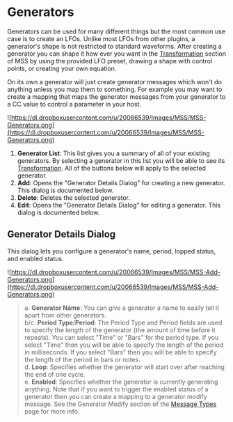 # Generators #

Generators can be used for many different things but the most common use case is to create an LFOs. Unlike most LFOs from other plugins, a generator's shape is not restricted to standard waveforms. After creating a generator you can shape it how ever you want in the [Transformation](Transformation.md) section of MSS by using the provided LFO preset, drawing a shape with control points, or creating your own equation.

On its own a generator will just create generator messages which won't do anything unless you map them to something. For example you may want to create a mapping that maps the generator messages from your generator to a CC value to control a parameter in your host.

![https://dl.dropboxusercontent.com/u/20066539/Images/MSS/MSS-Generators.png](https://dl.dropboxusercontent.com/u/20066539/Images/MSS/MSS-Generators.png)

  1. **Generator List**: This list gives you a summary of all of your existing generators. By selecting a generator in this list you will be able to see its [Transformation](Transformation.md). All of the buttons below will apply to the selected generator.
  1. **Add**: Opens the "Generator Details Dialog" for creating a new generator. This dialog is documented below.
  1. **Delete**: Deletes the selected generator.
  1. **Edit**: Opens the "Generator Details Dialog" for editing a generator. This dialog is documented below.

## Generator Details Dialog ##

This dialog lets you configure a generator's name, period, lopped status, and enabled status.

![https://dl.dropboxusercontent.com/u/20066539/Images/MSS/MSS-Add-Generators.png](https://dl.dropboxusercontent.com/u/20066539/Images/MSS/MSS-Add-Generators.png)

> a. **Generator Name**: You can give a generator a name to easily tell it apart from other generators. <br />
> b/c. **Period Type**/**Period**: The Period Type and Period fields are used to specify the length of the generator (the amount of time before it repeats). You can select "Time" or "Bars" for the period type. If you select "Time" then you will be able to specify the length of the period in milliseconds. If you select "Bars" then you will be able to specify the length of the period in bars or notes. <br />
> d. **Loop**: Specifies whether the generator will start over after reaching the end of one cycle. <br />
> e. **Enabled**: Specifies whether the generator is currently generating anything. Note that if you want to trigger the enabled status of a generator then you can create a mapping to a generator modify message. See the Generator Modify section of the [Message Types](MessageTypes.md) page for more info.<br />